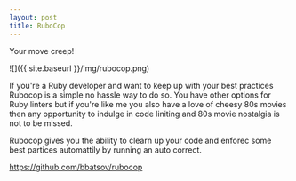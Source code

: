 ```yaml
---
layout: post
title: RuboCop
---
```


Your move creep!

![]({{ site.baseurl }}/img/rubocop.png)

If you're a Ruby developer and want to keep up with your best practices Rubocop is a simple no hassle way to do so.  You have other options for Ruby linters but if you're like me you also have a love of cheesy 80s movies then any opportunity to indulge in code liniting and 80s movie nostalgia is not to be missed.

Rubocop gives you the ability to clearn up your code and enforec some best partices automattily by running an auto correct.

https://github.com/bbatsov/rubocop
